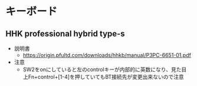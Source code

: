# キーボード

## HHK professional hybrid type-s

* 説明書
  * https://origin.pfultd.com/downloads/hhkb/manual/P3PC-6651-01.pdf
* 注意
  * SW2をonにしていると左のcontrolキーが内部的に英数になり、見た目上Fn+control+[1-4]を押していてもBT接続先が変更出来ないので注意